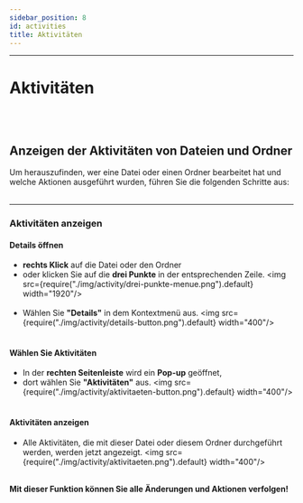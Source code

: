 ```yaml
---
sidebar_position: 8
id: activities
title: Aktivitäten
---
```


---

# Aktivitäten

<br/><br/>

## Anzeigen der Aktivitäten von Dateien und Ordner

Um herauszufinden, wer eine Datei oder einen Ordner bearbeitet hat und welche Aktionen ausgeführt wurden, führen Sie die folgenden Schritte aus:
<br/><br/>

---

### Aktivitäten anzeigen

#### Details öffnen

- **rechts Klick** auf die Datei oder den Ordner
- oder klicken Sie auf die **drei Punkte** in der entsprechenden Zeile.
  <img src={require("./img/activity/drei-punkte-menue.png").default} width="1920"/>
  <br/><br/>
- Wählen Sie **"Details"** in dem Kontextmenü aus.
  <img src={require("./img/activity/details-button.png").default} width="400"/>
  <br/><br/>

#### Wählen Sie Aktivitäten

- In der **rechten Seitenleiste** wird ein **Pop-up** geöffnet,
- dort wählen Sie **"Aktivitäten"** aus.
  <img src={require("./img/activity/aktivitaeten-button.png").default} width="400"/>
  <br/><br/>

#### Aktivitäten anzeigen

- Alle Aktivitäten, die mit dieser Datei oder diesem Ordner durchgeführt werden, werden jetzt angezeigt.
  <img src={require("./img/activity/aktivitaeten.png").default} width="400"/>
  <br/><br/>

**Mit dieser Funktion können Sie alle Änderungen und Aktionen verfolgen!**
